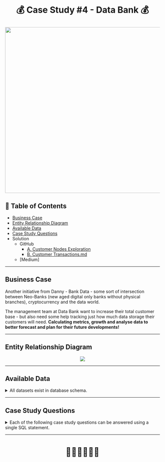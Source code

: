 # <p align="center" style="margin-top: 0px;">💰 Case Study #4 - Data Bank 💰

<p align="center" style="margin-bottom: 0px !important;">
  <img src="https://user-images.githubusercontent.com/43850912/144242375-fa0e601d-ef17-467d-ac70-282a26a2e181.png" width="540" height="540">

## 🧾 Table of Contents
- [Business Case](#business-case)
- [Entity Relationship Diagram](#entity-relationship-diagram)
- [Available Data](#available-data)
- [Case Study Questions](#case-study-questions)
- Solution 
  - GitHub
    - [A. Customer Nodes Exploration](https://github.com/hydaai/8-Week-SQL-Challenge/blob/83f5ea092b0e305cc61ec4843f0d9559d78c27b0/Case%20Study%20%234%20-%20Data%20Bank/A.%20Customer%20Nodes%20Exploration.md)
    - [B. Customer Transactions.md](https://github.com/hydaai/8-Week-SQL-Challenge/blob/74679d15086153e06f6a2246034119d5172e56bf/Case%20Study%20%234%20-%20Data%20Bank/B.%20Customer%20Transactions.md)
  - [Medium]
    
***

## Business Case
  
Another initiative from Danny - Bank Data - some sort of intersection between Neo-Banks 
  (new aged digital only banks without physical branches), cryptocurrency and the data world.

The management team at Data Bank want to increase their total customer base - but also need some help tracking just how much data storage their customers will need.
  **Calculating metrics, growth and analyse data to better forecast and plan for their future developments!**

***
    
## Entity Relationship Diagram
<p align="center" style="margin-bottom: 0px !important;">
  <img src="https://user-images.githubusercontent.com/43850912/144242445-521d1efb-3e05-4f39-87b0-63f468aaa374.png">

***

## Available Data
  
<details><summary>
    All datasets exist in database schema.
  </summary> 
  
 #### ``Table 1: Regions``
region_id | region_name
-- | --
1 | Africa
2 | America
3 | Asia
4 | Europe
5 | Oceania

#### ``Table 2: Customer Nodes``
*Note: this is only customer sample*
customer_id | region_id | node_id | start_date | end_date
-- | -- | -- | -- | --
1 | 3 | 4 | 2020-01-02 | 2020-01-03
2 | 3 | 5 | 2020-01-03 | 2020-01-17
3 | 5 | 4 | 2020-01-27 | 2020-02-18
4 | 5 | 4 | 2020-01-07 | 2020-01-19
5 | 3 | 3 | 2020-01-15 | 2020-01-23
6 | 1 | 1 | 2020-01-11 | 2020-02-06
7 | 2 | 5 | 2020-01-20 | 2020-02-04
8 | 1 | 2 | 2020-01-15 | 2020-01-28
9 | 4 | 5 | 2020-01-21 | 2020-01-25
10 | 3 | 4 | 2020-01-13 | 2020-01-14

#### ``Table 3: Customer Transactions``
*Note: this is only customer sample*
customer_id | txn_date | txn_type | txn_amount
-- | -- | -- | --
429 | 2020-01-21 | deposit | 82
155 | 2020-01-10 | deposit | 712
398 | 2020-01-01 | deposit | 196
255 | 2020-01-14 | deposit | 563
185 | 2020-01-29 | deposit | 626
309 | 2020-01-13 | deposit | 995
312 | 2020-01-20 | deposit | 485
376 | 2020-01-03 | deposit | 706
188 | 2020-01-13 | deposit | 601
138 | 2020-01-11 | deposit | 520

  </details>

***

## Case Study Questions
<details><summary>
Each of the following case study questions can be answered using a single SQL statement.
</summary> 

<details><summary>
  A. Customer Nodes Exploration</summary>
  
1. How many unique nodes are there on the Data Bank system?
2. What is the number of nodes per region?
3. How many customers are allocated to each region?
4. How many days on average are customers reallocated to a different node?
5. What is the median, 80th and 95th percentile for this same reallocation days metric for each region?
</details>
  
<details><summary>
  B. Customer Transactions</summary>
  
1. What is the unique count and total amount for each transaction type?
2. What is the average total historical deposit counts and amounts for all customers?
3. For each month - how many Data Bank customers make more than 1 deposit and either 1 purchase or 1 withdrawal in a single month?
4. What is the closing balance for each customer at the end of the month?
5. What is the percentage of customers who increase their closing balance by more than 5%?
</details>

<details><summary>
  C. Challenge Payment Question</summary>
  
To test out a few different hypotheses - the Data Bank team wants to run an experiment where different groups of customers would be allocated data using 3 different options:
 - Option 1: data is allocated based off the amount of money at the end of the previous month
 - Option 2: data is allocated on the average amount of money kept in the account in the previous 30 days
 - Option 3: data is updated real-time

  For this multi-part challenge question - you have been requested to generate the following data elements to help the Data Bank team estimate how much data will need to be provisioned for each option:
 - running customer balance column that includes the impact each transaction
 - customer balance at the end of each month
 - minimum, average and maximum values of the running balance for each customer

Using all of the data available - how much data would have been required for each option on a monthly basis?
</details>

<details><summary>
  D. Outside The Box Questions</summary>
  
Data Bank wants to try another option which is a bit more difficult to implement - they want to calculate data growth using an interest calculation, just like in a traditional savings account you might have with a bank.

If the annual interest rate is set at 6% and the Data Bank team wants to reward its customers by increasing their data allocation based off the interest calculated on a daily basis at the end of each day, how much data would be required for this option on a monthly basis?

Special notes:

 - Data Bank wants an initial calculation which does not allow for compounding interest, however they may also be interested in a daily compounding interest calculation so you can try to perform this calculation if you have the stamina!
	</details>

<details><summary>
  Extension Request</summary>
  
The Data Bank team wants you to use the outputs generated from the above sections to create a quick Powerpoint presentation which will be used as marketing materials for both external investors who might want to buy Data Bank shares and new prospective customers who might want to bank with Data Bank.
1. Using the outputs generated from the customer node questions, 
  generate a few headline insights which Data Bank might use to market it’s world-leading security features to potential investors and customers.
2. With the transaction analysis - prepare a 1 page presentation slide which contains all the relevant information 
  about the various options for the data provisioning so the Data Bank management team can make an informed decision.
</details></details>

***

# <p align="center" style="margin-top: 0px;">👩‍💻👩‍💻👩‍💻

